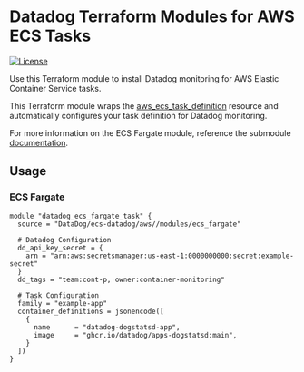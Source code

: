 # Datadog Terraform Modules for AWS ECS Tasks

[![License](https://img.shields.io/badge/license-Apache--2.0-blue)](https://github.com/DataDog/terraform-aws-lambda-datadog/blob/main/LICENSE)

Use this Terraform module to install Datadog monitoring for AWS Elastic Container Service tasks.

This Terraform module wraps the [aws_ecs_task_definition](https://registry.terraform.io/providers/hashicorp/aws/latest/docs/resources/ecs_task_definition) resource and automatically configures your task definition for Datadog monitoring.

For more information on the ECS Fargate module, reference the submodule [documentation](https://github.com/DataDog/terraform-ecs-datadog/blob/main/modules/ecs_fargate/README.md).

## Usage

### ECS Fargate

```hcl
module "datadog_ecs_fargate_task" {
  source = "DataDog/ecs-datadog/aws//modules/ecs_fargate"

  # Datadog Configuration
  dd_api_key_secret = {
    arn = "arn:aws:secretsmanager:us-east-1:0000000000:secret:example-secret"
  }
  dd_tags = "team:cont-p, owner:container-monitoring"

  # Task Configuration
  family = "example-app"
  container_definitions = jsonencode([
    {
      name      = "datadog-dogstatsd-app",
      image     = "ghcr.io/datadog/apps-dogstatsd:main",
    }
  ])
}
```
